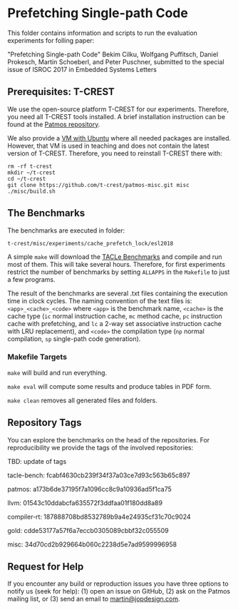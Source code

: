 # Prefetching Single-path Code

This folder contains information and scripts to run the evaluation experiments
for folling paper:

"Prefetching Single-path Code"
Bekim Cilku, Wolfgang Puffitsch, Daniel Prokesch, Martin Schoeberl, and Peter Puschner,
submitted to the special issue of ISROC 2017 in Embedded Systems Letters

## Prerequisites: T-CREST

We use the open-source platform T-CREST for our experiments. Therefore, you
need all T-CREST tools installed. A brief installation instruction can be found
at the [Patmos repository](https://github.com/t-crest/patmos).

We also provide a [VM with Ubuntu](http://patmos.compute.dtu.dk/)
where all needed packages are installed. However, that VM is used in teaching
and does not contain the latest version of T-CREST. Therefore, you need
to reinstall T-CREST there with:

    rm -rf t-crest
    mkdir ~/t-crest
    cd ~/t-crest
    git clone https://github.com/t-crest/patmos-misc.git misc
    ./misc/build.sh

## The Benchmarks

The benchmarks are executed in folder:

    t-crest/misc/experiments/cache_prefetch_lock/esl2018

A simple `make` will download the
[TACLe Benchmarks](https://github.com/tacle/tacle-bench)
and compile and run most of them. This will take several hours.
Therefore, for first experiments restrict the number of benchmarks
by setting `ALLAPPS` in the `Makefile` to just a few programs.

The result of the benchmarks are several .txt files containing the
execution time in clock cycles. The naming convention of the text
files is: `<app>_<cache>_<code>` where `<app>` is the benchmark name,
`<cache>` is the cache type (`ic` normal instruction cache, `mc`
method cache, `pc` instruction cache with prefetching, and `lc`
a 2-way set associative instruction cache with LRU replacement), and
`<code>` the compilation type (`np` normal compilation, `sp`
single-path code generation).

### Makefile Targets

`make` will build and run everything.

`make eval` will compute some results and produce tables in PDF form.

`make clean` removes all generated files and folders.

## Repository Tags

You can explore the benchmarks on the head of the repositories.
For reproducibility we provide the tags of the involved repositories:

TBD: update of tags

tacle-bench: fcabf4630cb239f34f37a03ce7d93c563b65c897

patmos: a173b6de37195f7a1096cc8c9a10936ad5f1ca75

llvm: 01543c10ddabcfa635572f3ddfaa01f180dd8a89

compiler-rt: 187888708bd8532789b9a4e24935cf31c70c9024

gold: cdde53177a57f6a7eccb0305089cbbf32c055509

misc: 34d70cd2b929664b060c2238d5e7ad9599996958

## Request for Help

If you encounter any build or reproduction issues you have three options
to notify us (seek for help): (1) open an issue on GitHub, (2) ask on the
Patmos mailing list, or (3) send an email to martin@jopdesign.com.

